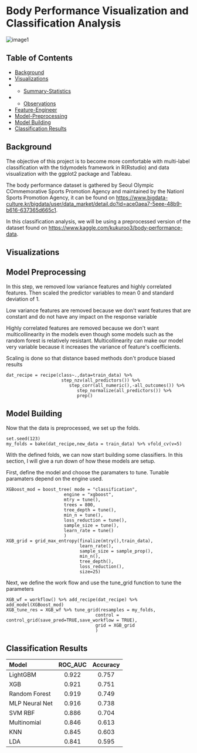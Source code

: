 # Body Performance Visualization and Classification Analysis


![image1](https://user-images.githubusercontent.com/73871814/147862750-58d7e4e0-d9a1-43dd-8c87-8f82705b6719.jpg)



## Table of Contents
   
   - [Background](#background)
   - [Visualizations](#visualizations)
   - * [Summary-Statistics](#summary-statistics)
   - * [Observations](#observations)
   - [Feature-Engineer](#feature-engineer)
   - [Model-Preprocessing](#model-preprocessing)
   - [Model Building](#model-building)
   - [Classification Results](#results)
   



## Background

The objective of this project is to become more comfortable with multi-label classification with the tidymodels framework in R(Rstudio) and data visualization with the ggplot2 package and Tableau.

The body performance dataset is gathered by Seoul Olympic COmmemorative Sports Promotion Agency and maintained by the Nationl Sports Promotion Agency, it can be found on https://www.bigdata-culture.kr/bigdata/user/data_market/detail.do?id=ace0aea7-5eee-48b9-b616-637365d665c1. 

In this classification analysis, we will be using a preprocessed version of the dataset found on https://www.kaggle.com/kukuroo3/body-performance-data.


## Visualizations 



## Model Preprocessing

In this step, we removed low variance features and highly correlated features. Then scaled the predictor variables to mean 0 and standard deviation of 1.

Low variance features are removed because we don't want features that are constant and do not have any impact on the response variable

Highly correlated features are removed because we don't want multicollinearity in the models even though some models such as the random forest is relatively resistant. Multicollinearity can make our model very variable because it increases the variance of feature's coefficients.

Scaling is done so that distance based methods don't produce biased results

```
dat_recipe = recipe(class~.,data=train_data) %>% 
                     step_nzv(all_predictors()) %>% 
                        step_corr(all_numeric(),-all_outcomes()) %>% 
                           step_normalize(all_predictors()) %>% 
                           prep()
```
## Model Building

Now that the data is preprocessed, we set up the folds.

```
set.seed(123)
my_folds = bake(dat_recipe,new_data = train_data) %>% vfold_cv(v=5)

```

With the defined folds, we can now start building some classifiers. In this section, I will give a run down of how these models are setup. 

First, define the model and choose the paramaters to tune. Tunable paramaters depend on the engine used.
```
XGBoost_mod = boost_tree( mode = "classification",
                      engine = "xgboost",
                      mtry = tune(),
                      trees = 800,
                      tree_depth = tune(),
                      min_n = tune(),
                      loss_reduction = tune(),
                      sample_size = tune(),
                      learn_rate = tune()
                      )
XGB_grid = grid_max_entropy(finalize(mtry(),train_data),
                            learn_rate(),
                            sample_size = sample_prop(),
                            min_n(),
                            tree_depth(),
                            loss_reduction(),
                            size=25)
```

Next, we define the work flow and use the tune_grid function to tune the parameters

```
XGB_wf = workflow() %>% add_recipe(dat_recipe) %>% add_model(XGBoost_mod)
XGB_tune_res = XGB_wf %>% tune_grid(resamples = my_folds,
                                  control = control_grid(save_pred=TRUE,save_workflow = TRUE),
                                  grid = XGB_grid
                                  )
```


## Classification Results

| Model | ROC_AUC | Accuracy |
| :---  | :---:    |  :---:  |
| LightGBM   | 0.922    |  0.757|
| XGB     | 0.921       |  0.751|
| Random Forest | 0.919 |0.749|
|MLP Neural Net| 0.916|0.738| 
|SVM RBF| 0.886| 0.704|
|Multinomial | 0.846| 0.613|
|KNN | 0.845| 0.603|
|LDA | 0.841| 0.595|


